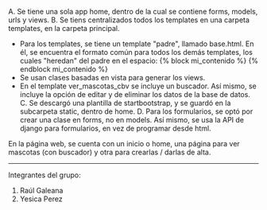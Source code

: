 A. Se tiene una sola app home, dentro de la cual se contiene forms, models, urls y views.
B. Se tiens centralizados todos los templates en una carpeta templates, en la carpeta principal.
   - Para los templates, se tiene un template "padre", llamado base.html. En él, se encuentra el formato común para todos los demás templates, los cuales "heredan" del padre en el espacio:
        {% block mi_contenido %}
        {% endblock mi_contenido %}
   - Se usan clases basadas en vista para generar los views.
   - En el template ver_mascotas_cbv se incluye un buscador. Así mismo, se incluye la opción de editar y de eliminar los datos de la base de datos.
C. Se descargó una plantilla de startbootstrap, y se guardó en la subcarpeta static, dentro de home.
D. Para los formularios, se optó por crear una clase en forms, no en models. Así mismo, se usa la API de django para formularios, en vez de programar desde html.

En la página web, se cuenta con un inicio o home, una página para ver mascotas (con buscador) y otra para crearlas / darlas de alta.

--------------------------------------------
Integrantes del grupo:
1. Raúl Galeana
2. Yesica Perez